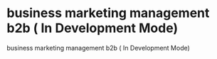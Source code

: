 # business marketing management b2b ( In Development Mode)
 business marketing management b2b ( In Development Mode)
